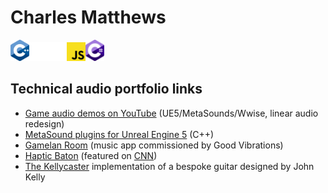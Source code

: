 # Charles Matthews
<img src="ISO_C++_Logo.svg" alt="C++ Logo" width="30px"><img src="unreal-engine-svgrepo-com.svg" width="30px"><img src="wwise_logo_icon_249154.svg" width="30px"><img src="Unofficial_JavaScript_logo_2.svg" width="30px"><img src="Logo_C_sharp.svg" alt="C£ Logo" width="30px">

## Technical audio portfolio links
- [Game audio demos on YouTube](https://www.youtube.com/playlist?list=PLIKWa1FaZD5y24pnfeUiXkJ6GzWY5KAUE) (UE5/MetaSounds/Wwise, linear audio redesign)
- [MetaSound plugins for Unreal Engine 5](https://github.com/matthewscharles/metasound-plugins/) (C++)
- [Gamelan Room](https://www.good-vibrations.org.uk/gamelan-room/) (music app commissioned by Good Vibrations)
- [Haptic Baton](https://www.humaninstruments.co.uk/haptic-baton) (featured on [CNN](https://www.youtube.com/watch?v=GPajyVGw82s))
- [The Kellycaster](https://www.drakemusic.org/technology/instruments-projects/the-kellycaster/) implementation of a bespoke guitar designed by John Kelly

